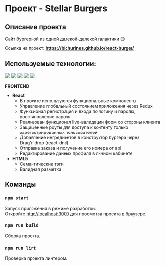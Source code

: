 # Проект - Stellar Burgers

## Описание проекта
Сайт бургерной из одной далекой-далекой галактики &#128521;

Ссылка на проект: **https://bichurines.github.io/react-burger/**

## Используемые технологии:
![](https://img.shields.io/badge/Markdown-HTML5-informational?style=flat&logo=html5&logoColor=white&color=2bbc8a)
![](https://img.shields.io/badge/Markdown-CSS3-informational?style=flat&logo=css3&logoColor=white&color=2bbc8a)
![](https://img.shields.io/badge/Framework-React-informational?style=flat&logo=react&logoColor=white&color=2bbc8a)
![](https://img.shields.io/badge/State%20Management-Redux-informational?style=flat&logo=redux&logoColor=white&color=2bbc8a)
![](https://img.shields.io/badge/Drag’n’Drop-react%E2%80%90dnd-informational?style=flat&logo=react&logoColor=white&color=2bbc8a)

__FRONTEND__
* __React__
  * В проекте используются функциональные компоненты
  * Управление глобальный состоянием приложения через Redux
  * Функционал регистрация и входа по логину и паролю, восстановление пароля
  * Реализован функционал live-валидации форм со стороны клиента
  * Защищенные роуты для доступа к контенту только зарегистрированных пользователей
  * Добавление ингредиентов в конструктор бургера через Drag'n'drop (react-dnd)
  * Отправка заказа и получение его номера от api
  * Редактирование данных профиля в личном кабинете
* __HTML5__
  * Семантические тэги
  * Валидная разметка

## Команды

### `npm start`

Запуск приложения в режиме разработки.<br/>
Откройте [http://localhost:3000](http://localhost:3000) для просмотра проекта в браузере.

### `npm run build`

Сборка проекта.

### `npm run lint`

Проверка проекта линтером.
